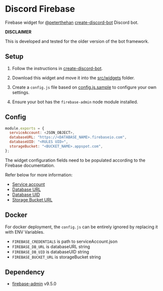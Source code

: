 # Discord Firebase

Firebase widget for [@peterthehan](https://github.com/peterthehan) [create-discord-bot](https://github.com/peterthehan/create-discord-bot) Discord bot.

**DISCLAIMER**

This is developed and tested for the older version of the bot framework.

## Setup

1. Follow the instructions in [create-discord-bot](https://github.com/peterthehan/create-discord-bot).

2. Download this widget and move it into the [src/widgets](https://github.com/peterthehan/create-discord-bot/blob/master/src/widgets/) folder.

3. Create a `config.js` file based on [config.js.sample](https://github.com/EximiaStudios/discord-firebase/blob/master/config.js.sample) to configure your own settings.

4. Ensure your bot has the `firebase-admin` node module installed.

## Config

```js
module.exports = {
  serviceAccount: <JSON_OBJECT>,
  databaseURL: "https://<DATABASE_NAME>.firebaseio.com",
  databaseUID: "<RULES UID>",
  storageBucket: "<BUCKET_NAME>.appspot.com",
};
```

The widget configuration fields need to be populated according to the Firebase documentation.

Refer below for more information:
- [Service account](https://firebase.google.com/docs/admin/setup#linux-or-macos)
- [Database URL](https://firebase.google.com/docs/database/admin/start)
- [Database UID](https://firebase.google.com/docs/database/security/rules-conditions)
- [Storage Bucket URL](https://firebase.google.com/docs/storage/admin/start)

## Docker

For docker deployment, the `config.js` can be entirely ignored by replacing it with ENV Variables.

- `FIREBASE_CREDENTIALS` is path to serviceAccount.json
- `FIREBASE_DB_URL` is databaseURL string
- `FIREBASE_DB_UID` is databaseUID string
- `FIREBASE_BUCKET_URL` is storageBucket string

## Dependency

- [firebase-admin](https://www.npmjs.com/package/firebase-admin) v9.5.0